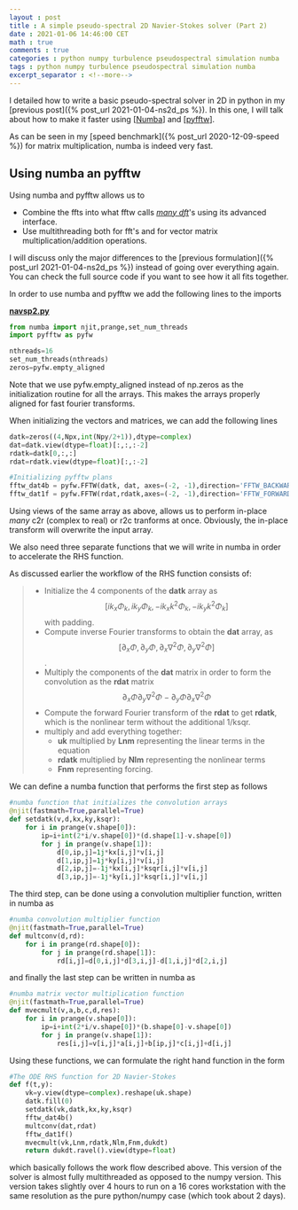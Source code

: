 ```yaml
---
layout : post
title : A simple pseudo-spectral 2D Navier-Stokes solver (Part 2)
date : 2021-01-06 14:46:00 CET
math : true
comments : true
categories : python numpy turbulence pseudospectral simulation numba
tags : python numpy turbulence pseudospectral simulation numba
excerpt_separator : <!--more-->
---
```


I detailed how to write a basic pseudo-spectral solver in 2D in python in my [previous post]({% post_url 2021-01-04-ns2d_ps %}). In this one, I will talk about how to make it faster using [[Numba](https://numba.pydata.org/)] and [[pyfftw](https://github.com/pyFFTW/pyFFTW)].

As can be seen in my [speed benchmark]({% post_url 2020-12-09-speed %}) for matrix multiplication, numba is indeed very fast.

<!--more-->

## Using numba an pyfftw

Using numba and pyfftw allows us to

- Combine the ffts into what fftw calls [*many dft*](http://www.fftw.org/fftw3_doc/Advanced-Real_002ddata-DFTs.html#Advanced-Real_002ddata-DFTs)'s using its advanced interface.
- Use multithreading both for fft's and for vector matrix multiplication/addition operations.

I will discuss only the major differences to the [previous formulation]({% post_url 2021-01-04-ns2d_ps %}) instead of going over everything again. You can check the full source code if you want to see how it all fits together.

In order to use numba and pyfftw we add the following lines to the imports

**[navsp2.py](https://github.com/gurcani/navsp2/blob/main/navsp2fp.py)**
```py
from numba import njit,prange,set_num_threads
import pyfftw as pyfw

nthreads=16
set_num_threads(nthreads)
zeros=pyfw.empty_aligned
```

Note that we use pyfw.empty_aligned instead of np.zeros as the initialization routine for all the arrays. This makes the arrays properly aligned for 
fast fourier transforms.

When initializing the vectors and matrices, we can add the following lines

```py
datk=zeros((4,Npx,int(Npy/2+1)),dtype=complex)
dat=datk.view(dtype=float)[:,:,:-2]
rdatk=datk[0,:,:]
rdat=rdatk.view(dtype=float)[:,:-2]

#Initializing pyfftw plans
fftw_dat4b = pyfw.FFTW(datk, dat, axes=(-2, -1),direction='FFTW_BACKWARD',normalise_idft=True,threads=nthreads)
fftw_dat1f = pyfw.FFTW(rdat,rdatk,axes=(-2, -1),direction='FFTW_FORWARD',normalise_idft=True,threads=nthreads)
```
Using views of the same array as above, allows us to perform in-place *many* c2r (complex to real) or r2c tranforms at once. Obviously, the in-place transform will overwrite the input array.

We also need three separate functions that we will write in numba in order to accelerate the RHS function. 

As discussed earlier the workflow of the RHS function consists of:

> - Initialize the 4 components of the **datk** array as $$\big[i k_x \Phi _k, i k_y \Phi _k, -i k_x k^2\Phi _k, -i k_y k^2 \Phi _k\big]$$ with padding.
> - Compute inverse Fourier transforms to obtain the **dat** array, as $$\big[\partial_x \Phi, \partial_y \Phi, \partial_x \nabla^2 \Phi, \partial_y \nabla^2\Phi\big]$$.
> - Multiply the components of the **dat** matrix in order to form the convolution as the **rdat** matrix $$\partial_x\Phi\partial_y\nabla^2\Phi-\partial_y\Phi\partial_x\nabla^2\Phi$$
> - Compute the forward Fourier transform of the **rdat** to get **rdatk**, which is the nonlinear term without the additional 1/ksqr.
> - multiply and add everything together:
>   - **uk** multiplied by **Lnm** representing the linear terms in the equation
>   - **rdatk** multiplied by **Nlm** representing the nonlinear terms
>   - **Fnm** representing forcing.

We can define a numba function that performs the first step as follows

```py
#numba function that initializes the convolution arrays
@njit(fastmath=True,parallel=True)
def setdatk(v,d,kx,ky,ksqr):
    for i in prange(v.shape[0]):
        ip=i+int(2*i/v.shape[0])*(d.shape[1]-v.shape[0])
        for j in prange(v.shape[1]):
            d[0,ip,j]=1j*kx[i,j]*v[i,j]
            d[1,ip,j]=1j*ky[i,j]*v[i,j]
            d[2,ip,j]=-1j*kx[i,j]*ksqr[i,j]*v[i,j]
            d[3,ip,j]=-1j*ky[i,j]*ksqr[i,j]*v[i,j]
```

The third step, can be done using a convolution multiplier function, written in numba as

```py
#numba convolution multiplier function
@njit(fastmath=True,parallel=True)
def multconv(d,rd):
    for i in prange(rd.shape[0]):
        for j in prange(rd.shape[1]):
            rd[i,j]=d[0,i,j]*d[3,i,j]-d[1,i,j]*d[2,i,j]
```

and finally the last step can be written in numba as

```py
#numba matrix vector multiplication function
@njit(fastmath=True,parallel=True)
def mvecmult(v,a,b,c,d,res):
    for i in prange(v.shape[0]):
        ip=i+int(2*i/v.shape[0])*(b.shape[0]-v.shape[0])
        for j in prange(v.shape[1]):
            res[i,j]=v[i,j]*a[i,j]+b[ip,j]*c[i,j]+d[i,j]

```

Using these functions, we can formulate the right hand function in the form

```py
#The ODE RHS function for 2D Navier-Stokes 
def f(t,y):
    vk=y.view(dtype=complex).reshape(uk.shape)
    datk.fill(0)
    setdatk(vk,datk,kx,ky,ksqr)
    fftw_dat4b()
    multconv(dat,rdat)
    fftw_dat1f()
    mvecmult(vk,Lnm,rdatk,Nlm,Fnm,dukdt)
    return dukdt.ravel().view(dtype=float)
```

which basically follows the work flow described above. This version of the solver is almost fully multithreaded as opposed to the numpy version. This version takes slightly over 4 hours to run on a 16 cores workstation with the same resolution as the pure python/numpy case (which took about 2 days).

